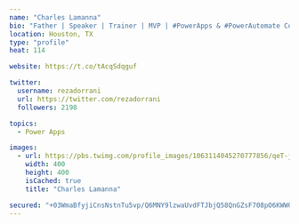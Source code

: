 ```yaml
---
name: "Charles Lamanna"
bio: "Father | Speaker | Trainer | MVP | #PowerApps & #PowerAutomate Community Super User | YouTuber Right-pointing triangle http://youtube.com/c/rezadorrani | Learn - Share - Clockwise rightwards and leftwards open circle arrows"
location: Houston, TX
type: "profile"
heat: 114

website: https://t.co/tAcqSdqguf

twitter:
  username: rezadorrani
  url: https://twitter.com/rezadorrani
  followers: 2198

topics:
  - Power Apps

images:
  - url: https://pbs.twimg.com/profile_images/1063114045270777856/qeT-jpWr_400x400.jpg
    width: 400
    height: 400
    isCached: true
    title: "Charles Lamanna"

secured: "+03WmaBfyjiCnsNstnTu5vp/Q6MNY9lzwaUvdFTJbjQ58QnGZsF708pO6KWW0Bw757M62X++xhRWJubD7W9rL1hFsnLJHnDc66dJAeO9ex4itKSiWB2/UqCqr+/mBTdrVWFScB0BApJfLs+PXC2Nl+lb6orDcq2r4YF2cqRpfH2aKzV/CspwnX0IpqsBgysPw/wJ31GnZhVeONVdz3eu83hyYs4rIVRJbv2Kdu0roKiG51TT9YvwX3CXZ902ii2KHo2k39nu/Ad5anuVnTMSBZJMGmy3i9bsNWv/NBs5vL6JuLl7yH7bkO63XhuZm2PuPfpcuW1QzuAAPBkN8714+iEsL8uTBF54Xfeg0suclMXY3crIr4Th7Uj76lDhy9FnSaAtpCs2JjNyKgBZBdr4EqRkcvXBeGrINFqPQXRoYTg=;sWOzEnpUhAr20C9D26OQOQ=="
---
```


